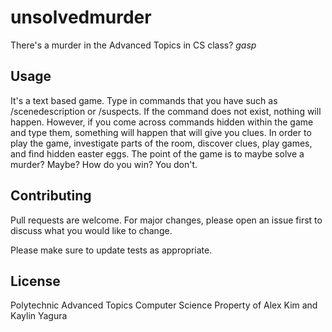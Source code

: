 # unsolvedmurder

There's a murder in the Advanced Topics in CS class? *gasp*

## Usage

It's a text based game.  Type in commands that you have such as /scenedescription or /suspects.  If the command does not exist, nothing will 
happen.  However, if you come across commands hidden within the game and type them, something will happen that will give you clues.
In order to play the game, investigate parts of the room, discover clues, play games, and find hidden easter eggs.
The point of the game is to maybe solve a murder?  Maybe?  How do you win?  You don't.

## Contributing

Pull requests are welcome. For major changes, please open an issue first
to discuss what you would like to change.

Please make sure to update tests as appropriate.

## License

Polytechnic Advanced Topics Computer Science
Property of Alex Kim and Kaylin Yagura
